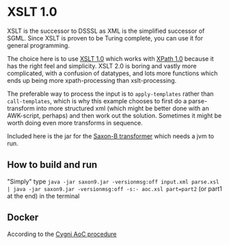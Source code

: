 # XSLT 1.0
XSLT is the successor to DSSSL as XML is the simplified successor of SGML. Since XSLT is proven to be Turing complete, you can use it for general programming.

The choice here is to use [XSLT 1.0](https://www.w3.org/TR/xslt-10/) which works with [XPath 1.0](https://www.w3.org/TR/1999/REC-xpath-19991116/) because it has the right feel and simplicity. XSLT 2.0 is boring and vastly more complicated, with a confusion of datatypes, and lots more functions which ends up being more xpath-processing than xslt-processing.

The preferable way to process the input is to `apply-templates` rather than `call-templates`, which is why this example chooses to first do a parse-transform into more structured xml (which might be better done with an AWK-script, perhaps) and then work out the solution. Sometimes it might be worth doing even more transforms in sequence.

Included here is the jar for the [Saxon-B transformer](http://saxon.sourceforge.net/) which needs a jvm to run.

## How to build and run
"Simply" type `java -jar saxon9.jar -versionmsg:off input.xml parse.xsl | java -jar saxon9.jar -versionmsg:off -s:- aoc.xsl part=part2` (or part1 at the end) in the terminal

## Docker
According to the [Cygni AoC procedure](https://github.com/cygni/aoc_example)
